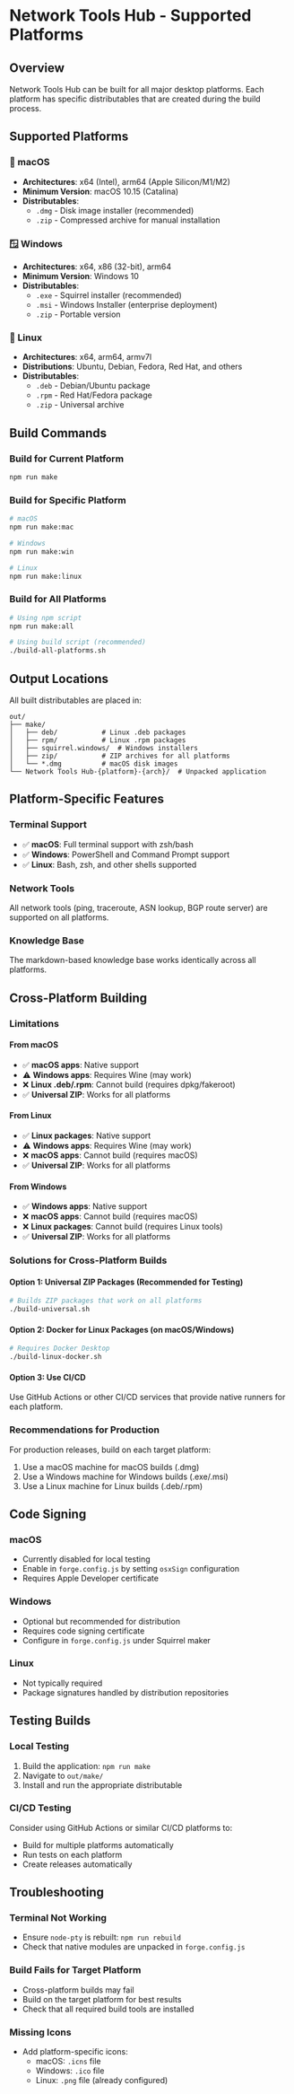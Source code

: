 # Network Tools Hub - Supported Platforms

## Overview
Network Tools Hub can be built for all major desktop platforms. Each platform has specific distributables that are created during the build process.

## Supported Platforms

### 🍎 macOS
- **Architectures**: x64 (Intel), arm64 (Apple Silicon/M1/M2)
- **Minimum Version**: macOS 10.15 (Catalina)
- **Distributables**:
  - `.dmg` - Disk image installer (recommended)
  - `.zip` - Compressed archive for manual installation

### 🪟 Windows
- **Architectures**: x64, x86 (32-bit), arm64
- **Minimum Version**: Windows 10
- **Distributables**:
  - `.exe` - Squirrel installer (recommended)
  - `.msi` - Windows Installer (enterprise deployment)
  - `.zip` - Portable version

### 🐧 Linux
- **Architectures**: x64, arm64, armv7l
- **Distributions**: Ubuntu, Debian, Fedora, Red Hat, and others
- **Distributables**:
  - `.deb` - Debian/Ubuntu package
  - `.rpm` - Red Hat/Fedora package
  - `.zip` - Universal archive

## Build Commands

### Build for Current Platform
```bash
npm run make
```

### Build for Specific Platform
```bash
# macOS
npm run make:mac

# Windows
npm run make:win

# Linux
npm run make:linux
```

### Build for All Platforms
```bash
# Using npm script
npm run make:all

# Using build script (recommended)
./build-all-platforms.sh
```

## Output Locations

All built distributables are placed in:
```
out/
├── make/
│   ├── deb/           # Linux .deb packages
│   ├── rpm/           # Linux .rpm packages
│   ├── squirrel.windows/  # Windows installers
│   ├── zip/           # ZIP archives for all platforms
│   └── *.dmg          # macOS disk images
└── Network Tools Hub-{platform}-{arch}/  # Unpacked application
```

## Platform-Specific Features

### Terminal Support
- ✅ **macOS**: Full terminal support with zsh/bash
- ✅ **Windows**: PowerShell and Command Prompt support
- ✅ **Linux**: Bash, zsh, and other shells supported

### Network Tools
All network tools (ping, traceroute, ASN lookup, BGP route server) are supported on all platforms.

### Knowledge Base
The markdown-based knowledge base works identically across all platforms.

## Cross-Platform Building

### Limitations

#### From macOS
- ✅ **macOS apps**: Native support
- ⚠️ **Windows apps**: Requires Wine (may work)
- ❌ **Linux .deb/.rpm**: Cannot build (requires dpkg/fakeroot)
- ✅ **Universal ZIP**: Works for all platforms

#### From Linux
- ✅ **Linux packages**: Native support
- ⚠️ **Windows apps**: Requires Wine (may work)
- ❌ **macOS apps**: Cannot build (requires macOS)
- ✅ **Universal ZIP**: Works for all platforms

#### From Windows
- ✅ **Windows apps**: Native support
- ❌ **macOS apps**: Cannot build (requires macOS)
- ❌ **Linux packages**: Cannot build (requires Linux tools)
- ✅ **Universal ZIP**: Works for all platforms

### Solutions for Cross-Platform Builds

#### Option 1: Universal ZIP Packages (Recommended for Testing)
```bash
# Builds ZIP packages that work on all platforms
./build-universal.sh
```

#### Option 2: Docker for Linux Packages (on macOS/Windows)
```bash
# Requires Docker Desktop
./build-linux-docker.sh
```

#### Option 3: Use CI/CD
Use GitHub Actions or other CI/CD services that provide native runners for each platform.

### Recommendations for Production
For production releases, build on each target platform:
1. Use a macOS machine for macOS builds (.dmg)
2. Use a Windows machine for Windows builds (.exe/.msi)
3. Use a Linux machine for Linux builds (.deb/.rpm)

## Code Signing

### macOS
- Currently disabled for local testing
- Enable in `forge.config.js` by setting `osxSign` configuration
- Requires Apple Developer certificate

### Windows
- Optional but recommended for distribution
- Requires code signing certificate
- Configure in `forge.config.js` under Squirrel maker

### Linux
- Not typically required
- Package signatures handled by distribution repositories

## Testing Builds

### Local Testing
1. Build the application: `npm run make`
2. Navigate to `out/make/`
3. Install and run the appropriate distributable

### CI/CD Testing
Consider using GitHub Actions or similar CI/CD platforms to:
- Build for multiple platforms automatically
- Run tests on each platform
- Create releases automatically

## Troubleshooting

### Terminal Not Working
- Ensure `node-pty` is rebuilt: `npm run rebuild`
- Check that native modules are unpacked in `forge.config.js`

### Build Fails for Target Platform
- Cross-platform builds may fail
- Build on the target platform for best results
- Check that all required build tools are installed

### Missing Icons
- Add platform-specific icons:
  - macOS: `.icns` file
  - Windows: `.ico` file
  - Linux: `.png` file (already configured)